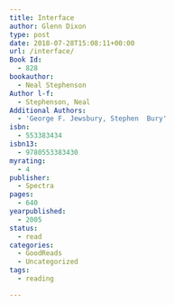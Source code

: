 ```yaml
---
title: Interface
author: Glenn Dixon
type: post
date: 2018-07-28T15:08:11+00:00
url: /interface/
Book Id:
  - 828
bookauthor:
  - Neal Stephenson
Author l-f:
  - Stephenson, Neal
Additional Authors:
  - 'George F. Jewsbury, Stephen  Bury'
isbn:
  - 553383434
isbn13:
  - 9780553383430
myrating:
  - 4
publisher:
  - Spectra
pages:
  - 640
yearpublished:
  - 2005
status:
  - read
categories:
  - GoodReads
  - Uncategorized
tags:
  - reading

---
```

